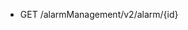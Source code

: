 <!--
    ATTENTION: This file was generated via gradle!
               Do NOT manually edit this file! Any such changes will be overwritten!
-->

* GET /alarmManagement/v2/alarm/{id}

